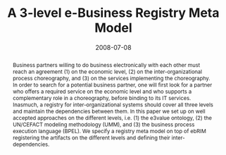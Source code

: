 ---
abstract: Business partners willing to do business electronically with each other
  must reach an agreement (1) on the economic level, (2) on the inter-organizational
  process choreography, and (3) on the services implementing the choreography. In
  order to search for a potential business partner, one will first look for a partner
  who offers a required service on the economic level and who supports a complementary
  role in a choreography, before binding to its IT services. Inasmuch, a registry
  for inter-organizational systems should cover all three levels and maintain the
  dependencies between them. In this paper we set up on well accepted approaches on
  the different levels, i.e. (1) the e3value ontology, (2) the UN/CEFACT modeling
  methodology (UMM), and (3) the business process execution language (BPEL). We specify
  a registry meta model on top of ebRIM registering the artifacts on the different
  levels and defining their inter-dependencies.
authors:
- Christian Huemer
- Philipp Liegl
- Rainer Schuster
- Marco Zapletal
date: '2008-07-08'
featured: false
publication_types:
- '0'
publishDate: '2008-07-08'
title: A 3-level e-Business Registry Meta Model
url_pdf: http://publik.tuwien.ac.at/files/PubDat_165760.pdf
---